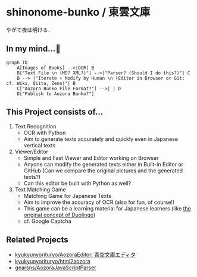 # shinonome-bunko / 東雲文庫

やがて夜は明ける．

## In my mind...🤔

```mermaid
graph TD
    A[Images of Books] -->|OCR| B
    B["Text File \n (MD? XML?)"] -->|"Parser? (Should I do this?)"| C
    B --> |"Iterate + Modify by Human \n (Editor in Browser or Git; cf. Wiki, Qiita, Zenn)"| B
    C["Aozora Bunko File Format?"] -->| | D
    D["Publish to Aozora Bunko?"]
```

## This Project consists of...

1. Text Recognition
   - OCR with Python
   - Aim to generate texts accurately and quickly even in Japanese vertical texts
1. Viewer/Editor
   - Simple and Fast Viewer and Editor working on Browser
   - Anyone can modify the generated texts either in Built-in Editor or GitHub (Can we compare the original pictures and the generated texts?)
   - Can this editor be built with Python as well?
1. Text Matching Game
   - Matching Game for Japanese Texts
   - Aim to improve the accuracy of OCR (also for fun, of course!)
   - This game can be a learning material for Japanese learners (like [the original concept of Duolingo](https://www.ted.com/talks/luis_von_ahn_massive_scale_online_collaboration))
   - cf. Google Captcha

## Related Projects

- [kyukyunyorituryo/AozoraEditor: 青空文庫エディタ](https://github.com/gearsns/AozoraJavaScriptParser)
- [kyukyunyorituryo/html2aozora](https://github.com/kyukyunyorituryo/html2aozora)
- [gearsns/AozoraJavaScriptParser](https://github.com/gearsns/AozoraJavaScriptParser)
